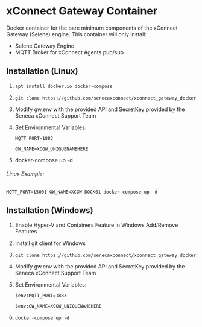 # xConnect Gateway Container 
Docker container for the bare minimum components of the xConnect Gateway (Selene) engine. 
This container will only install:
- Selene Gateway Engine
- MQTT Broker for xConnect Agents pub/sub

## Installation (Linux)

1. `apt install docker.io docker-compose`
2. `git clone https://github.com/senecaxconnect/xconnect_gateway_docker`
3. Modify gw.env with the provided API and SecretKey provided by the Seneca xConnect Support Team
4. Set Environmental Variables:

    `MQTT_PORT=1883` 
    
    `GW_NAME=XCGW_UNIQUENAMEHERE` 

5. docker-compose up -d

###### Linux Example: 
`MQTT_PORT=15001 GW_NAME=XCGW-DOCK01 docker-compose up -d`

## Installation (Windows)
1. Enable Hyper-V and Containers Feature in Windows Add/Remove Features
2. Install git client for Windows
3. `git clone https://github.com/senecaxconnect/xconnect_gateway_docker`
4. Modify gw.env with the provided API and SecretKey provided by the Seneca xConnect Support Team
5. Set Environmental Variables:
    
    `$env:MQTT_PORT=1883`

    `$env:GW_NAME=XCGW_UNIQUENAMEHERE`
6. `docker-compose up -d`




